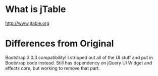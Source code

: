What is jTable
======

http://www.jtable.org

Differences from Original
======

Bootstrap 3.0.3 compatibility!  I stripped out all of the UI stuff and put in Bootstrap code instead.  Still has dependency on jQuery UI Widget and effects core, but working to remove that part.
